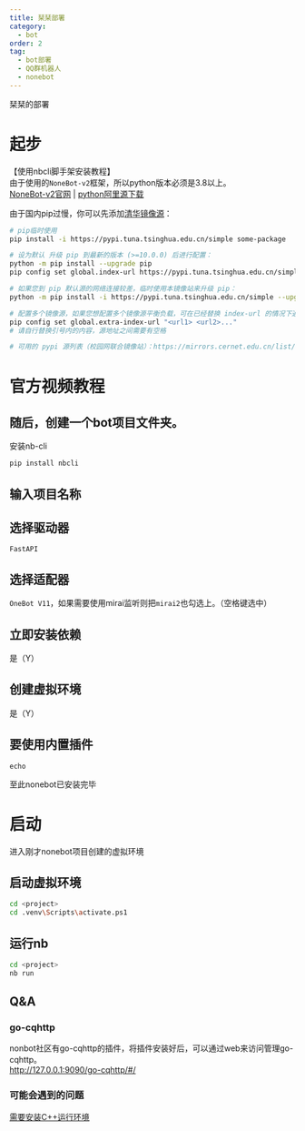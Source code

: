 ```yaml
---
title: 栞栞部署
category:
  - bot
order: 2
tag:
  - bot部署
  - QQ群机器人
  - nonebot
---
```

栞栞的部署
<!--more-->
# 起步
【使用nbcli脚手架安装教程】  
由于使用的`NoneBot-v2`框架，所以python版本必须是3.8以上。  
[NoneBot-v2官网](https://v2.nonebot.dev/) | [python阿里源下载](https://registry.npmmirror.com/-/binary/python/3.11.2/python-3.11.2-amd64.exe)  

由于国内pip过慢，你可以先添加[清华镜像源](https://mirrors.tuna.tsinghua.edu.cn/help/pypi/)：
```sh
# pip临时使用
pip install -i https://pypi.tuna.tsinghua.edu.cn/simple some-package

# 设为默认 升级 pip 到最新的版本 (>=10.0.0) 后进行配置：
python -m pip install --upgrade pip
pip config set global.index-url https://pypi.tuna.tsinghua.edu.cn/simple

# 如果您到 pip 默认源的网络连接较差，临时使用本镜像站来升级 pip：
python -m pip install -i https://pypi.tuna.tsinghua.edu.cn/simple --upgrade pip

# 配置多个镜像源，如果您想配置多个镜像源平衡负载，可在已经替换 index-url 的情况下通过以下方式继续增加源站：
pip config set global.extra-index-url "<url1> <url2>..."
# 请自行替换引号内的内容，源地址之间需要有空格

# 可用的 pypi 源列表（校园网联合镜像站）：https://mirrors.cernet.edu.cn/list/pypi
```
# 官方视频教程
<BiliBili bvid="BV1984y1b7JY" low-quality />

## 随后，创建一个bot项目文件夹。  
安装nb-cli
```sh
pip install nbcli
```

## 输入项目名称

## 选择驱动器
`FastAPI`

## 选择适配器
`OneBot V11`，如果需要使用mirai监听则把`mirai2`也勾选上。（空格键选中）

## 立即安装依赖
是（Y）

## 创建虚拟环境
是（Y）

## 要使用内置插件
`echo`

至此nonebot已安装完毕

# 启动
进入刚才nonebot项目创建的虚拟环境  
## 启动虚拟环境
```sh
cd <project>
cd .venv\Scripts\activate.ps1
```
## 运行nb
```sh
cd <project>
nb run
```

## Q&A
### go-cqhttp
nonbot社区有go-cqhttp的插件，将插件安装好后，可以通过web来访问管理go-cqhttp。  
http://127.0.0.1:9090/go-cqhttp/#/  

### 可能会遇到的问题
[需要安装C++运行环境](https://visualstudio.microsoft.com/zh-hans/visual-cpp-build-tools/)  